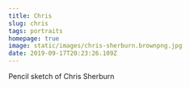 ```yaml
---
title: Chris
slug: chris
tags: portraits
homepage: true
image: static/images/chris-sherburn.brownpng.jpg
date: 2019-09-17T20:23:26.109Z
---
```

Pencil sketch of Chris Sherburn
